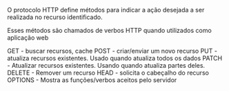 O protocolo HTTP define métodos para indicar a ação desejada a ser realizada
no recurso identificado.

Esses métodos são chamados de verbos HTTP quando utilizados como aplicação web

GET - buscar recursos, cache
POST - criar/enviar um novo recurso
PUT -  atualiza recursos existentes. Usado quando atualiza todos os dados
PATCH - Atualizar recursos existentes. Usando quando atualiza partes deles.
DELETE - Remover um recurso
HEAD - solicita o cabeçalho do recurso
OPTIONS - Mostra as funções/verbos aceitos pelo servidor

